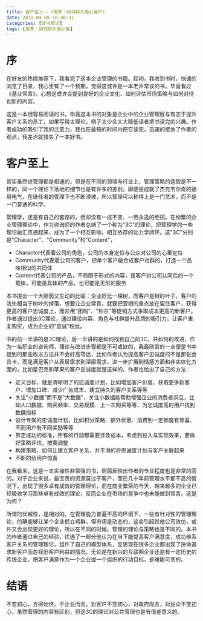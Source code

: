 ```yaml
---
title: 客户至上--《常青：如何持久吸引客户》
date: 2018-04-08 18:40:31
categories: [读书笔记]
tags: [常青：如何持久吸引客] 
---
```

# 序

在好友的热情推荐下，我看完了这本企业管理的书籍。起初，我收到书时，快速的浏览了目录，我心里有了一个预期，觉得这或许是一本老声常谈的书。毕竟看过《基业常青》，心想这或许会提到良好的企业文化、如何评估市场策略与如何对待创新的内容。
<!-- more -->

这是一本很容易阅读的书，毕竟这本书的对象是企业中的企业管理层与有志于提升客户关系的员工，如果写得太理论，例子太少会大大降低读者把书读完的兴趣。作者成功的吸引了我的注意力，我也在最短的时间内把它读完，迅速的接纳了作者的观点，我差点就错失了一本好书。

# 客户至上

其实虽然说管理都是相通的，但是在不同的领域与行业上，管理策略的选取是不一样的，同一个理论下落地的细节也是有许多的差别。即便是成就了杰克韦尔奇的通用电气，在继任者的管理下也不断滑坡，所以管理可以称得上是一门艺术，而不是一门普通的科学。

管理学，还是有自己的套路的，但却没有一成不变、一劳永逸的绝招。在纷繁的企业管理理论中，作为咨询师的作者总结了一个称为"3C"的理论，把管理学的一些理论融汇贯通起来，成为了一个相互影响，相互依存的动力学闭环。这"3C"分别是"Character"、"Community"和"Content"，
- Character代表着公司的角色，公司的本身定位与公众对公司的心里定位
- Community代表着公司的客户，把单个客户融合成客户社群的，打造一个品味相似的共同体
- Content代表公司的产品，不局限于形式的内容，是客户对公司认同后的一个载体，可能是具体的产品，也可能是无形的服务

本书提出一个大胆而又生动的比喻：企业好比一棵树，而客户是树的叶子。客户的流失相当于树叶的掉落，想要让企业常青，就要把营销的重点放在留住客户，获得更高的客户忠诚度上，而非用"团购"、"秒杀"等促销方式争取成本更高的新客户。作者通过提出3C理论，通过建设内容、角色与社群提升品牌的吸引力，让客户重复购买，成为企业的"忠诚"粉丝。

书的前一半讲的是3C理论，后一半讲的是如何找到自己的3C，并如何的改进，作为一名职业的咨询师，理论与改进步骤都是不可或缺的，我最欣赏的一点便是书中提到的那些改进方法并不会好高骛远，比如作者认为提高客户忠诚度的不是那张会员卡，而是满足客户从表层需求到深层需求，进一步扩展到情感方面和非实体化方面的，比如星巴克和苹果的客户忠诚度就是这样的。作者也给出了自己的方法：
- 定义目标，就是清晰明了的忠诚度计划，比如增加客户价值、获取更多新客户、增加口碑、减少广告成本、建立持久的客户关系等等
- 关注"小数据"而不是"大数据"，关注小数据能帮助增强企业的消费者洞见，比如人口数据、购买频率、交易规模、上一次购买等等，为忠诚度高的用户找到数据指标
- 设计专属的忠诚度计划，比如积分策略、额外优惠、消费到一定额度有惊喜、不同用户有不同奖励等等
- 界定成功的标准，所有的行动都需要涉及成本，考虑到投入与实际效果，要做好策略评估，按需调整
- 构建策略，如何让建立客户关系，并平滑的将忠诚度计划与客户关联起来
- 不断的给用户惊喜

在我看来，这是一本实操性非常强的书，侧面反映出作者的专业程度也是非常的高的。对于企业来说，最宝贵的资源莫过于客户，而在几十年前管理水平都不高的情况下，出现了很多卓有成效的管理理论，而在商业繁荣的今天，越来越多的企业已经吸收学习那些卓有成效的理论，反而企业在市场的竞争中也未能做到常青。这是为何？

所谓的优越性，是相对的。在管理能力普遍不高的环境下，一些有针对性的管理理论，的确能够让某个企业鹤立鸡群，但市场是动态的，这会引起其他公司效仿，或许又会出现更好的理论，所以在不同的时候，管理的理论与策略也是不同的。本书的作者通过自己的经验，优选了一部分他认为在当下能提高客户满意度，成功维系客户关系的管理理论，组件了自己的模型体系，反思现在很多企业都出现了拼命追求新客户而忽视旧客户利益的情况，无论是在新兴的互联网企业还是有一定历史的传统企业，把客户满意作为一个企业或一个组织的行动目标，是难能可贵的。

# 结语

不变初心，方得始终。于企业而言，对客户不变初心，对政府而言，对民众不变初心，虽然管理的内容有区别，但这3C的理论对公共管理也是有借鉴意义的。